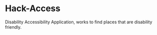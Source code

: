 # Hack-Access
Disability Accessibility Application, works to find places that are disability friendly.
